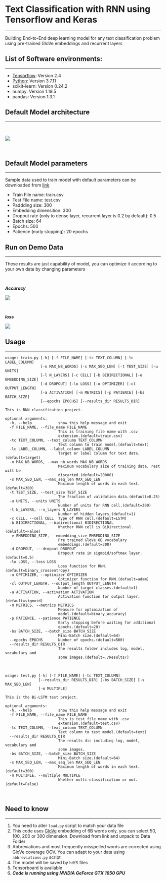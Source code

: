 # Text Classification with RNN using Tensorflow and Keras
___
Building End-to-End deep learning model for any text classification problem using pre-trained GloVe embeddings and recurrent layers


## List of Software environments:
---
* [Tensorflow](https://www.tensorflow.org/install): Version 2.4
* [Python](https://www.python.org/downloads/release/python-3711/): Version 3.7.11
* scikit-learn: Version 0.24.2
* numpy: Version 1.19.5
* pandas: Version 1.3.1

## Default Model architecture
---
<br />

![](./Results/14-08-2021-18-47/model.JPG)

<br />

## Default Model parameters
---
Sample data used to train model with default parameters can be downloaded from [link](https://www.kaggle.com/c/nlp-getting-started/data?select=test.csv)
* Train File name: train.csv
* Test File name: test.csv
* Paddding size: 300
* Embedding dimensition: 300
* Dropout rate (only to dense layer, recurrent layer is 0.2 by default): 0.5
* Batch size: 64
* Epochs: 500
* Patience (early stopping): 20 epochs

## Run on Demo Data
---
These results are just capability of model, you can optimize it according to your own data by changing parameters

<br />

***Accuracy***

![](./Results/14-08-2021-18-47/accuracy.JPG)

<br />

***loss***

![](./Results/14-08-2021-18-47/loss.JPG)

## Usage
---

```
usage: train.py [-h] [-f FILE_NAME] [-tc TEXT_COLUMN] [-lc LABEL_COLUMN]
                [-n MAX_NB_WORDS] [-s MAX_SEQ_LEN] [-t TEST_SIZE] [-u UNITS]
                [-l N_LAYERS] [-c CELL] [-b BIDIRECTIONAL] [-e EMBEDDING_SIZE]
                [-d DROPOUT] [-lo LOSS] [-o OPTIMIZER] [-cl OUTPUT_LENGTH]
                [-a ACTIVATION] [-m METRICS] [-p PATIENCE] [-bs BATCH_SIZE]
                [--epochs EPOCHS] [--results_dir RESULTS_DIR]

This is RNN classification project.

optional arguments:
  -h, --help            show this help message and exit
  -f FILE_NAME, --file_name FILE_NAME
                        This is training file name with .csv
                        extension.(default=train.csv)
  -tc TEXT_COLUMN, --text_column TEXT_COLUMN
                        Text column to train model.(default=text)
  -lc LABEL_COLUMN, --label_column LABEL_COLUMN
                        Target or label column for text data.(default=target)
  -n MAX_NB_WORDS, --max_nb_words MAX_NB_WORDS
                        Maximum vocabulary size of training data, rest will be
                        discarted.(default=20000)
  -s MAX_SEQ_LEN, --max_seq_len MAX_SEQ_LEN
                        Maximum length of words in each text.(default=300)
  -t TEST_SIZE, --test_size TEST_SIZE
                        The fraction of validation data.(default=0.25)
  -u UNITS, --units UNITS
                        Number of units for RNN cell.(default=300)
  -l N_LAYERS, --n_layers N_LAYERS
                        Number of hidden layers.(default=1)
  -c CELL, --cell CELL  Type of RNN cell.(default=LSTM)
  -b BIDIRECTIONAL, --bidirectional BIDIRECTIONAL
                        Whether RNN cell is BiDirectional.(delafult=False)
  -e EMBEDDING_SIZE, --embedding_size EMBEDDING_SIZE
                        Pre trained GloVe 6B vocabulary
                        embeddings.(default=300)
  -d DROPOUT, ---dropout DROPOUT
                        Dropout rate in sigmoid/softmax layer.(default=0.5)
  -lo LOSS, --loss LOSS
                        Loss function for RNN.(default=binary_crossentropy)
  -o OPTIMIZER, --optimizer OPTIMIZER
                        Optimizer function for RNN.(default=adam)
  -cl OUTPUT_LENGTH, --output_length OUTPUT_LENGTH
                        Number of target classes.(default=1)
  -a ACTIVATION, --activation ACTIVATION
                        Activation function for output layer.(default=sigmoid)
  -m METRICS, --metrics METRICS
                        Measure for optimization of
                        model.(default=binary_accuracy)
  -p PATIENCE, --patience PATIENCE
                        Early stopping before waiting for additional
                        epochs.(default=20)
  -bs BATCH_SIZE, --batch_size BATCH_SIZE
                        Mini-Batch size.(default=64)
  --epochs EPOCHS       Number of epochs.(default=500)
  --results_dir RESULTS_DIR
                        The results folder includes log, model, vocabulary and
                        some images.(default=./Results/)
```

<br />

```
usage: test.py [-h] [-f FILE_NAME] [-tc TEXT_COLUMN]
               [--results_dir RESULTS_DIR] [-bs BATCH_SIZE] [-s MAX_SEQ_LEN]
               [-m MULTIPLE]

This is the Bi-LSTM test project.

optional arguments:
  -h, --help            show this help message and exit
  -f FILE_NAME, --file_name FILE_NAME
                        This is test file name with .csv
                        extension.(default=test.csv)
  -tc TEXT_COLUMN, --text_column TEXT_COLUMN
                        Text column to test model.(default=text)
  --results_dir RESULTS_DIR
                        The results dir including log, model, vocabulary and
                        some images.
  -bs BATCH_SIZE, --batch_size BATCH_SIZE
                        Mini-Batch size.(default=64)
  -s MAX_SEQ_LEN, --max_seq_len MAX_SEQ_LEN
                        Maximum length of words in each text.(default=300)
  -m MULTIPLE, --multiple MULTIPLE
                        Whether multi-classification or not.(default=False)
```

<br />

## Need to know
---
1. You need to alter `load.py` script to match your data file
2. This code uses [GloVe](https://nlp.stanford.edu/data/glove.6B.zip) embedding of 6B words only, you can select 50, 100, 200 or 300 dimension. Download from link and unpack to Data Folder
4. Abbreviations and most frequently misspelled words are corrected using GloVe coverage OOV. You can adapt to your data using `abbreviations.py` script
5. The model will be saved by `hdf5` files
6. Tensorboard is available
7. ***Code is running using NVIDIA GeForce GTX 1650 GPU***



